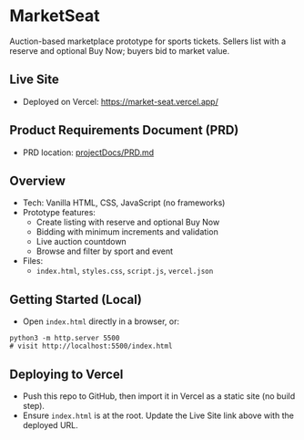 # MarketSeat

Auction-based marketplace prototype for sports tickets. Sellers list with a reserve and optional Buy Now; buyers bid to market value.

## Live Site

- Deployed on Vercel: https://market-seat.vercel.app/

## Product Requirements Document (PRD)

- PRD location: [projectDocs/PRD.md](projectDocs/PRD.md)

## Overview
- Tech: Vanilla HTML, CSS, JavaScript (no frameworks)
- Prototype features:
  - Create listing with reserve and optional Buy Now
  - Bidding with minimum increments and validation
  - Live auction countdown
  - Browse and filter by sport and event
- Files:
  - `index.html`, `styles.css`, `script.js`, `vercel.json`

## Getting Started (Local)

- Open `index.html` directly in a browser, or:
```
python3 -m http.server 5500
# visit http://localhost:5500/index.html
```

## Deploying to Vercel

- Push this repo to GitHub, then import it in Vercel as a static site (no build step).
- Ensure `index.html` is at the root. Update the Live Site link above with the deployed URL.
